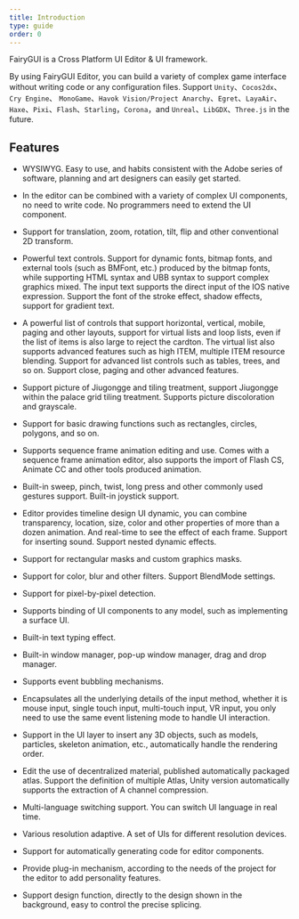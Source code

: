 ```yaml
---
title: Introduction
type: guide
order: 0
---
```


FairyGUI is a Cross Platform UI Editor & UI framework.

By using FairyGUI Editor, you can build a variety of complex game interface without writing code or any configuration files. Support `Unity`、`Cocos2dx`、`Cry Engine`、 `MonoGame`、`Havok Vision/Project Anarchy`、`Egret`、`LayaAir`、`Haxe`、`Pixi`、`Flash`、`Starling`，`Corona`，and `Unreal`、`LibGDX`、`Three.js` in the future.<br>

## Features

* WYSIWYG. Easy to use, and habits consistent with the Adobe series of software, planning and art designers can easily get started.

* In the editor can be combined with a variety of complex UI components, no need to write code. No programmers need to extend the UI component.

* Support for translation, zoom, rotation, tilt, flip and other conventional 2D transform.

* Powerful text controls. Support for dynamic fonts, bitmap fonts, and external tools (such as BMFont, etc.) produced by the bitmap fonts, while supporting HTML syntax and UBB syntax to support complex graphics mixed. The input text supports the direct input of the IOS native expression. Support the font of the stroke effect, shadow effects, support for gradient text.

* A powerful list of controls that support horizontal, vertical, mobile, paging and other layouts, support for virtual lists and loop lists, even if the list of items is also large to reject the cardton. The virtual list also supports advanced features such as high ITEM, multiple ITEM resource blending. Support for advanced list controls such as tables, trees, and so on. Support close, paging and other advanced features.

* Support picture of Jiugongge and tiling treatment, support Jiugongge within the palace grid tiling treatment. Supports picture discoloration and grayscale.

* Support for basic drawing functions such as rectangles, circles, polygons, and so on.

* Supports sequence frame animation editing and use. Comes with a sequence frame animation editor, also supports the import of Flash CS, Animate CC and other tools produced animation.

* Built-in sweep, pinch, twist, long press and other commonly used gestures support. Built-in joystick support.

* Editor provides timeline design UI dynamic, you can combine transparency, location, size, color and other properties of more than a dozen animation. And real-time to see the effect of each frame. Support for inserting sound. Support nested dynamic effects.

* Support for rectangular masks and custom graphics masks.

* Support for color, blur and other filters. Support BlendMode settings.

* Support for pixel-by-pixel detection.

* Supports binding of UI components to any model, such as implementing a surface UI.

* Built-in text typing effect.

* Built-in window manager, pop-up window manager, drag and drop manager.

* Supports event bubbling mechanisms.

* Encapsulates all the underlying details of the input method, whether it is mouse input, single touch input, multi-touch input, VR input, you only need to use the same event listening mode to handle UI interaction.

* Support in the UI layer to insert any 3D objects, such as models, particles, skeleton animation, etc., automatically handle the rendering order.

* Edit the use of decentralized material, published automatically packaged atlas. Support the definition of multiple Atlas, Unity version automatically supports the extraction of A channel compression.

* Multi-language switching support. You can switch UI language in real time.

* Various resolution adaptive. A set of UIs for different resolution devices.

* Support for automatically generating code for editor components.

* Provide plug-in mechanism, according to the needs of the project for the editor to add personality features.

* Support design function, directly to the design shown in the background, easy to control the precise splicing.
